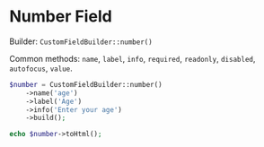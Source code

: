 # Number Field

Builder: `CustomFieldBuilder::number()`

Common methods: `name`, `label`, `info`, `required`, `readonly`, `disabled`, `autofocus`, `value`.

```php
$number = CustomFieldBuilder::number()
    ->name('age')
    ->label('Age')
    ->info('Enter your age')
    ->build();

echo $number->toHtml();
```
